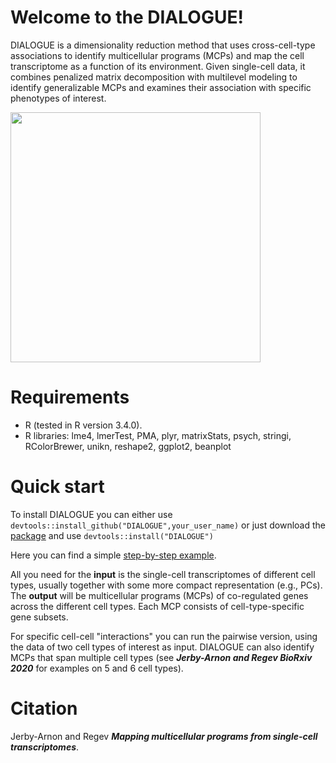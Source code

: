 # **Welcome to the DIALOGUE!**

DIALOGUE is a dimensionality reduction method that uses cross-cell-type associations to identify multicellular programs (MCPs) and map the cell transcriptome as a function of its environment. Given single-cell data, it combines penalized matrix decomposition with multilevel modeling to identify generalizable MCPs and examines their association with specific phenotypes of interest.

<img src="https://github.com/livnatje/DIALOGUE/blob/master/Images/DIALOGUEoverview.png" width=400 />

# **Requirements**

* R (tested in R version 3.4.0).
* R libraries: lme4, lmerTest, PMA, plyr, matrixStats, psych, stringi, RColorBrewer, unikn, reshape2, ggplot2, beanplot

# **Quick start**

To install DIALOGUE you can either use ```devtools::install_github("DIALOGUE",your_user_name)``` or just download the [package](https://singlecell.broadinstitute.org/single_cell/study/SCP958/dialogue#study-download) and use ```devtools::install("DIALOGUE")```

Here you can find a simple [step-by-step example](https://github.com/livnatje/DIALOGUE/wiki/Step-by-step-example).

All you need for the **input** is the single-cell transcriptomes of different cell types, usually together with some more compact representation (e.g., PCs). The **output** will be multicellular programs (MCPs) of co-regulated genes across the different cell types. Each MCP consists of cell-type-specific gene subsets.

For specific cell-cell "interactions" you can run the pairwise version, using the data of two cell types of interest as input. DIALOGUE can also identify MCPs that span multiple cell types (see **_Jerby-Arnon and Regev BioRxiv 2020_** for examples on 5 and 6 cell types). 

# Citation

Jerby-Arnon and Regev _**Mapping multicellular programs from single-cell transcriptomes**_.

